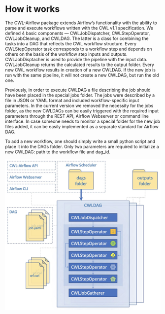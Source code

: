 # How it works

The CWL-Airflow package extends Airflow’s functionality with the ability to parse and execute workflows written with the CWL v1.1 specification. We defined 4 basic components — CWLJobDispatcher, CWLStepOperator, CWLJobCleanup, and CWLDAG. The latter is a class for combining the tasks into a DAG that reflects the CWL workflow structure. Every CWLStepOperator task corresponds to a workflow step and depends on others on the basis of the workflow step inputs and outputs. CWLJobDisptacher is used to provide the pipeline with the input data. CWLJobCleanup returns the calculated results to the output folder. Every new CWL workflow results in creation of a new CWLDAG. If the new job is run with the same pipeline, it will not create a new CWLDAG, but run the old one.

Previously, in order to execute CWLDAG a file describing the job should have been placed in the special jobs folder. The jobs were described by a file in JSON or YAML format and included workflow-specific input parameters. In the current version we removed the necessity for the jobs folder, as the new CWLDAGs can be easily triggered with the required input parameters through the REST API, Airflow Webserver or command line interface. In case someone needs to monitor a special folder for the new job files added, it can be easily implemented as a separate standard for Airflow DAG.

To add a new workflow, one should simply write a small python script and place it into the DAGs folder. Only two parameters are required to initialize a new CWLDAG: path to the workflow file and dag_id.

![CWL-Airflow diagram](../images/scheme.jpg)